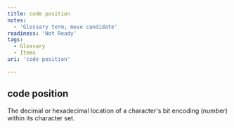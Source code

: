 ```yaml
---
title: code position
notes:
  - 'Glossary term; move candidate'
readiness: 'Not Ready'
tags:
  - Glossary
  - Items
uri: 'code position'

---
```

## <span>code position</span>

The decimal or hexadecimal location of a character's bit encoding (number) within its character set.

